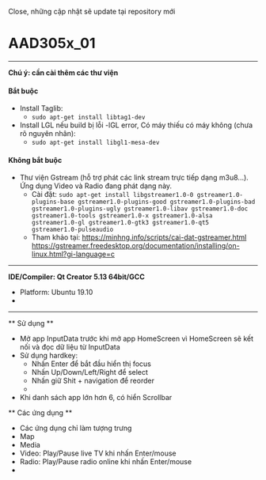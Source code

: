 Close, những cập nhật sẽ update tại repository mới

# AAD305x_01
***
**Chú ý: cần cài thêm các thư viện**
#### Bắt buộc
* Install Taglib: 
  - `sudo apt-get install libtag1-dev` 
* Install LGL nếu build bị lỗi -lGL error, Có máy thiếu có máy không (chưa rõ nguyên nhân):
  - `sudo apt-get install libgl1-mesa-dev`

#### Không bắt buộc 
* Thư viện Gstream (hỗ trợ phát các link stream trực tiếp dạng m3u8...). Ứng dụng Video và Radio đang phát dạng này.
  - Cài đặt: `sudo apt-get install libgstreamer1.0-0 gstreamer1.0-plugins-base gstreamer1.0-plugins-good gstreamer1.0-plugins-bad gstreamer1.0-plugins-ugly gstreamer1.0-libav gstreamer1.0-doc gstreamer1.0-tools gstreamer1.0-x gstreamer1.0-alsa gstreamer1.0-gl gstreamer1.0-gtk3 gstreamer1.0-qt5 gstreamer1.0-pulseaudio`
  - Tham khảo tại: https://minhng.info/scripts/cai-dat-gstreamer.html	
   https://gstreamer.freedesktop.org/documentation/installing/on-linux.html?gi-language=c

***
**IDE/Compiler: Qt Creator 5.13 64bit/GCC**
* Platform: Ubuntu 19.10
*

***
** Sử dụng **
* Mở app InputData trước khi mở app HomeScreen vì HomeScreen sẽ kết nối và đọc dữ liệu từ InputData
* Sử dụng hardkey:
  - Nhấn Enter để bắt đầu hiển thị focus
  - Nhấn Up/Down/Left/Right để select
  - Nhấn giữ Shit + navigation để reorder
  -
* Khi danh sách app lớn hơn 6, có hiển Scrollbar

** Các ứng dụng **
* Các ứng dụng chỉ làm tượng trưng
* Map
* Media
* Video: Play/Pause live TV khi nhấn Enter/mouse
* Radio: Play/Pause radio online khi nhấn Enter/mouse
*
